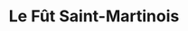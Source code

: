 ---
title: "Le Fût Saint-Martinois"
url: /saint-martin-de-crau/le-fut-saint-martinois/
shop: Wein
---